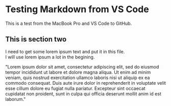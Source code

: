 # Testing Markdown from VS Code
This is a test from the MacBook Pro and VS Code to GitHub. 

## This is section two
I need to get some lorem ipsum text and put it in this file.  
I will use lorem ipsum a lot in the begining.  

"Lorem ipsum dolor sit amet, consectetur adipiscing elit, sed do eiusmod tempor incididunt ut labore et dolore magna aliqua. Ut enim ad minim veniam, quis nostrud exercitation ullamco laboris nisi ut aliquip ex ea commodo consequat. Duis aute irure dolor in reprehenderit in voluptate velit esse cillum dolore eu fugiat nulla pariatur. Excepteur sint occaecat cupidatat non proident, sunt in culpa qui officia deserunt mollit anim id est laborum."